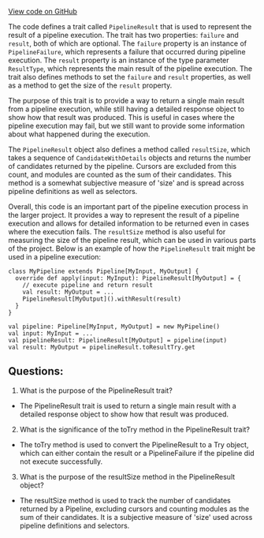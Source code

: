 [View code on GitHub](https://github.com/misbahsy/the-algorithm/product-mixer/core/src/main/scala/com/twitter/product_mixer/core/pipeline/PipelineResult.scala)

The code defines a trait called `PipelineResult` that is used to represent the result of a pipeline execution. The trait has two properties: `failure` and `result`, both of which are optional. The `failure` property is an instance of `PipelineFailure`, which represents a failure that occurred during pipeline execution. The `result` property is an instance of the type parameter `ResultType`, which represents the main result of the pipeline execution. The trait also defines methods to set the `failure` and `result` properties, as well as a method to get the size of the `result` property.

The purpose of this trait is to provide a way to return a single main result from a pipeline execution, while still having a detailed response object to show how that result was produced. This is useful in cases where the pipeline execution may fail, but we still want to provide some information about what happened during the execution.

The `PipelineResult` object also defines a method called `resultSize`, which takes a sequence of `CandidateWithDetails` objects and returns the number of candidates returned by the pipeline. Cursors are excluded from this count, and modules are counted as the sum of their candidates. This method is a somewhat subjective measure of 'size' and is spread across pipeline definitions as well as selectors.

Overall, this code is an important part of the pipeline execution process in the larger project. It provides a way to represent the result of a pipeline execution and allows for detailed information to be returned even in cases where the execution fails. The `resultSize` method is also useful for measuring the size of the pipeline result, which can be used in various parts of the project. Below is an example of how the `PipelineResult` trait might be used in a pipeline execution:

```
class MyPipeline extends Pipeline[MyInput, MyOutput] {
  override def apply(input: MyInput): PipelineResult[MyOutput] = {
    // execute pipeline and return result
    val result: MyOutput = ...
    PipelineResult[MyOutput]().withResult(result)
  }
}

val pipeline: Pipeline[MyInput, MyOutput] = new MyPipeline()
val input: MyInput = ...
val pipelineResult: PipelineResult[MyOutput] = pipeline(input)
val result: MyOutput = pipelineResult.toResultTry.get
```
## Questions: 
 1. What is the purpose of the PipelineResult trait?
- The PipelineResult trait is used to return a single main result with a detailed response object to show how that result was produced.

2. What is the significance of the toTry method in the PipelineResult trait?
- The toTry method is used to convert the PipelineResult to a Try object, which can either contain the result or a PipelineFailure if the pipeline did not execute successfully.

3. What is the purpose of the resultSize method in the PipelineResult object?
- The resultSize method is used to track the number of candidates returned by a Pipeline, excluding cursors and counting modules as the sum of their candidates. It is a subjective measure of 'size' used across pipeline definitions and selectors.